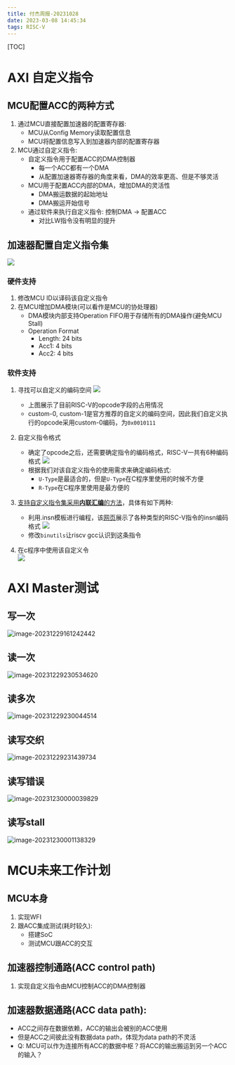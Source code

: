 ```yaml
---
title: 付杰周报-20231028
date: 2023-03-08 14:45:34
tags: RISC-V
---
```


[TOC]

# AXI 自定义指令

## MCU配置ACC的两种方式

1. 通过MCU直接配置加速器的配置寄存器:
   - MCU从Config Memory读取配置信息
   - MCU将配置信息写入到加速器内部的配置寄存器
2. MCU通过自定义指令:
   - 自定义指令用于配置ACC的DMA控制器
     - 每一个ACC都有一个DMA
     - 从配置加速器寄存器的角度来看，DMA的效率更高、但是不够灵活
   - MCU用于配置ACC内部的DMA，增加DMA的灵活性
     - DMA搬运数据的起始地址
     - DMA搬运开始信号
   - 通过软件来执行自定义指令: 控制DMA -> 配置ACC
     - 对比LW指令没有明显的提升

## 加速器配置自定义指令集

![](https://s2.loli.net/2024/01/06/yufs1jWIL8m3v7J.png)

### 硬件支持

1. 修改MCU ID以译码该自定义指令
2. 在MCU增加DMA模块(可以看作是MCU的协处理器)
   - DMA模块内部支持Operation FIFO用于存储所有的DMA操作(避免MCU Stall)
   - Operation Format
     - Length: 24 bits
     - Acc1: 4 bits
     - Acc2: 4 bits

### 软件支持

1. 寻找可以自定义的编码空间
   ![](https://s2.loli.net/2024/01/06/pqHErjFiw2NIPTn.png)
   - 上图展示了目前RISC-V的opcode字段的占用情况
   - custom-0, custom-1是官方推荐的自定义的编码空间，因此我们自定义执行的opcode采用custom-0编码，为`0x0010111`
2. 自定义指令格式

   - 确定了opcode之后，还需要确定指令的编码格式，RISC-V一共有6种编码格式
     ![](https://s2.loli.net/2024/01/06/X7mDBRM9QF4526k.png)
   - 根据我们对该自定义指令的使用需求来确定编码格式:
     - `U-Type`是最适合的，但是`U-Type`在C程序里使用的时候不方便
     - `R-Type`在C程序里使用是最方便的

3. [支持自定义指令集采用**内联汇编**的方法](https://cloud.tencent.com/developer/article/1886469)，具体有如下两种:

   - 利用.insn模板进行编程，该[网页](https://sourceware.org/binutils/docs/as/RISC_002dV_002dFormats.html)展示了各种类型的RISC-V指令的insn编码格式
     ![](https://s2.loli.net/2024/01/06/7vtCFhK6sLZ9TGI.png)
   - 修改`binutils`让riscv gcc认识到这条指令

4. 在c程序中使用该自定义令  
   ![](https://s2.loli.net/2024/01/06/Fcn1d94imH7upgz.png)

# AXI Master测试

## 写一次

![image-20231229161242442](../../../../../../Pictures/Typora/image-20231229161242442.png)

## 读一次

![image-20231229230534620](../../../../../../Pictures/Typora/image-20231229230534620.png)

## 读多次

![image-20231229230044514](../../../../../../Pictures/Typora/image-20231229230044514.png)

## 读写交织

![image-20231229231439734](../../../../../../Pictures/Typora/image-20231229231439734.png)

## 读写错误

![image-20231230000039829](../../../../../../Pictures/Typora/image-20231230000039829.png)

## 读写stall

![image-20231230001138329](../../../../../../Pictures/Typora/image-20231230001138329.png)

# MCU未来工作计划

## MCU本身

1. 实现WFI
2. 跟ACC集成测试(耗时较久):
   - 搭建SoC
   - 测试MCU跟ACC的交互

## 加速器控制通路(ACC control path)

1. 实现自定义指令由MCU控制ACC的DMA控制器

## 加速器数据通路(ACC data path):

- ACC之间存在数据依赖，ACC的输出会被别的ACC使用
- 但是ACC之间彼此没有数据data path，体现为data path的不灵活
- Q: MCU可以作为连接所有ACC的数据中枢？将ACC的输出搬运到另一个ACC的输入？
